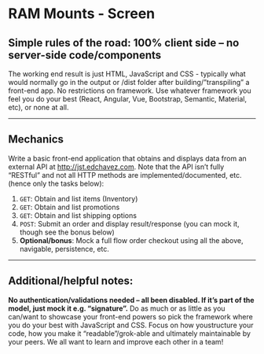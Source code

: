 # RAM Mounts - Screen
## Simple rules of the road: 100% client side – no server-side code/components
The working end result is just HTML, JavaScript and CSS - typically what would normally go in the output or /dist folder after building/”transpiling” a front-end app.
No restrictions on framework. Use whatever framework you feel you do your best (React, Angular, Vue, Bootstrap, Semantic, Material, etc), or none at all. 
___
## Mechanics
Write a basic front-end application that obtains and displays data from an external API at http://jst.edchavez.com. Note that the API isn’t fully “RESTful” and not all HTTP methods are implemented/documented, etc. (hence only the tasks below):
1. `GET`: Obtain and list items (Inventory)
2. `GET`: Obtain and list promotions
3. `GET`: Obtain and list shipping options
4. `POST`: Submit an order and display result/response (you can mock it, though see the bonus below)
5. **Optional/bonus**: Mock a full flow order checkout using all the above, navigable, persistence, etc.
___
## Additional/helpful notes:
__No authentication/validations needed – all been disabled. If it’s part of the model, just mock it e.g. “signature”.__
Do as much or as little as you can/want to showcase your front-end powers so pick the framework where you do your best with JavaScript and CSS. Focus on how youstructure your code, how you make it “readable”/grok-able and ultimately maintainable by your peers. We all want to learn and improve each other in a team!

